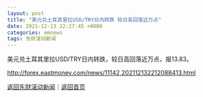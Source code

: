 ```yaml
---
layout: post
title: "美元兑土耳其里拉USD/TRY日内转跌 较日高回落近万点"
date: 2021-12-13 22:27:45 +0800
categories: emnews
tags: 东财滚动新闻
---
```


美元兑土耳其里拉USD/TRY日内转跌，较日高回落近万点，报13.83。

<http://forex.eastmoney.com/news/11142,202112132212088413.html>

[返回东财滚动新闻](//finews.withounder.com/emnews/)｜[返回首页](//finews.withounder.com/)